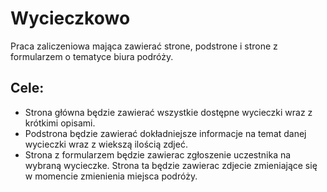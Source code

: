 # Wycieczkowo
Praca zaliczeniowa mająca zawierać strone, podstrone i strone z formularzem o tematyce biura podróży.

## Cele:
- Strona główna będzie zawierać wszystkie dostępne wycieczki wraz z krótkimi opisami.
- Podstrona będzie zawierać dokładniejsze informacje na temat danej wycieczki wraz z wiekszą ilością zdjeć.
- Strona z formularzem będzie zawierac zgłoszenie uczestnika na wybraną wycieczke. Strona ta będzie zawierac zdjecie zmieniające się w momencie zmienienia miejsca podróży.
